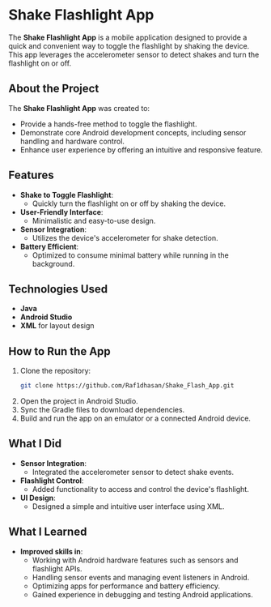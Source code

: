 # Shake Flashlight App

The **Shake Flashlight App** is a mobile application designed to provide a quick and convenient way to toggle the flashlight by shaking the device. This app leverages the accelerometer sensor to detect shakes and turn the flashlight on or off.

## About the Project

The **Shake Flashlight App** was created to:
- Provide a hands-free method to toggle the flashlight.
- Demonstrate core Android development concepts, including sensor handling and hardware control.
- Enhance user experience by offering an intuitive and responsive feature.

## Features
- **Shake to Toggle Flashlight**:
  - Quickly turn the flashlight on or off by shaking the device.
- **User-Friendly Interface**:
  - Minimalistic and easy-to-use design.
- **Sensor Integration**:
  - Utilizes the device's accelerometer for shake detection.
- **Battery Efficient**:
  - Optimized to consume minimal battery while running in the background.




## Technologies Used
- **Java**
- **Android Studio**
- **XML** for layout design

## How to Run the App
1. Clone the repository:
   ```bash
   git clone https://github.com/Raf1dhasan/Shake_Flash_App.git
2. Open the project in Android Studio.
3. Sync the Gradle files to download dependencies.
4. Build and run the app on an emulator or a connected Android device.

## What I Did
- **Sensor Integration**:
  - Integrated the accelerometer sensor to detect shake events.
- **Flashlight Control**:
  - Added functionality to access and control the device's flashlight.
- **UI Design**:
  - Designed a simple and intuitive user interface using XML.
    
## What I Learned
- **Improved skills in**:
  - Working with Android hardware features such as sensors and flashlight APIs.
  - Handling sensor events and managing event listeners in Android.
  - Optimizing apps for performance and battery efficiency.
  - Gained experience in debugging and testing Android applications.
